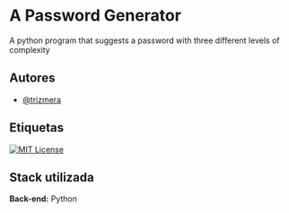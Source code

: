 
# A Password Generator

A python program that suggests a password with three different levels of complexity


## Autores

- [@trizmera](https://www.github.com/trizmera)


## Etiquetas



[![MIT License](https://img.shields.io/badge/License-MIT-green.svg)](https://choosealicense.com/licenses/mit/)

## Stack utilizada


**Back-end:** Python

